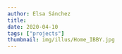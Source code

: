 ```yaml
---
author: Elsa Sánchez
title:
date: 2020-04-10
tags: ["projects"]
thumbnail: img/illus/Home_IBBY.jpg
---
```

